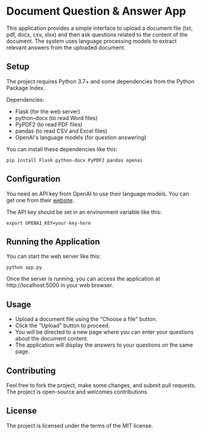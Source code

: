 # Document Question & Answer App
This application provides a simple interface to upload a document file (txt, pdf, docx, csv, xlsx) and then ask questions related to the content of the document. The system uses language processing models to extract relevant answers from the uploaded document.

## Setup
The project requires Python 3.7+ and some dependencies from the Python Package Index.

Dependencies:

- Flask (for the web server)
- python-docx (to read Word files)
- PyPDF2 (to read PDF files)
- pandas (to read CSV and Excel files)
- OpenAI's language models (for question answering)

You can install these dependencies like this:

```
pip install Flask python-docx PyPDF2 pandas openai
```

## Configuration
You need an API key from OpenAI to use their language models. You can get one from their [website](https://openai.com/).

The API key should be set in an environment variable like this:

```
export OPENAI_KEY=your-key-here
```

## Running the Application
You can start the web server like this:

```
python app.py
```

Once the server is running, you can access the application at http://localhost:5000 in your web browser.

## Usage
- Upload a document file using the "Choose a file" button.
- Click the "Upload" button to proceed.
- You will be directed to a new page where you can enter your questions about the document content.
- The application will display the answers to your questions on the same page.

## Contributing
Feel free to fork the project, make some changes, and submit pull requests. The project is open-source and welcomes contributions.

## License
The project is licensed under the terms of the MIT license.